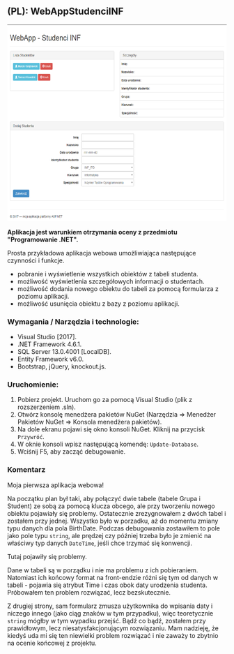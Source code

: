 ## (PL): WebAppStudenciINF

<img src="screenshot-localhost-57484-2017-11-14-23-20-49-319.png" height = 450>

**Aplikacja jest warunkiem otrzymania oceny z przedmiotu "Programowanie .NET".**

Prosta przykładowa aplikacja webowa umożliwiająca następujące czynności i funkcje.
* pobranie i wyświetlenie wszystkich obiektów z tabeli studenta.
* możliwość wyświetlenia szczegółowych informacji o studentach.
* możliwość dodania nowego obiektu do tabeli za pomocą formularza z poziomu aplikacji.
* możliwość usunięcia obiektu z bazy z poziomu aplikacji.

### Wymagania / Narzędzia i technologie:
* Visual Studio [2017].
* .NET Framework 4.6.1.
* SQL Server 13.0.4001 [LocalDB].
* Entity Framework v6.0.
* Bootstrap, jQuery, knockout.js.

### Uruchomienie:
1. Pobierz projekt. Uruchom go za pomocą Visual Studio (plik z rozszerzeniem .sln).
2. Otwórz konsolę menedżera pakietów NuGet (Narzędzia => Menedżer Pakietów NuGet => Konsola menedżera pakietów).
3. Na dole ekranu pojawi się okno konsoli NuGet. Kliknij na przycisk `Przywróć`.
4. W oknie konsoli wpisz następującą komendę: `Update-Database`.
5. Wciśnij F5, aby zacząć debugowanie.

### Komentarz
Moja pierwsza aplikacja webowa!

Na początku plan był taki, aby połączyć dwie tabele (tabele Grupa i Student) ze sobą za pomocą klucza obcego, ale przy tworzeniu nowego obiektu pojawiały się problemy. Ostatecznie zrezygnowałem z dwóch tabel i zostałem przy jednej. Wszystko było w porzadku, aż do momentu zmiany typu danych dla pola BirthDate. Podczas debugowania zostawiłem to pole jako pole typu `string`, ale prędzej czy później trzeba było je zmienić na właściwy typ danych `DateTime`, jeśli chce trzymać się konwencji. 

Tutaj pojawiły się problemy.

Dane w tabeli są w porządku i nie ma problemu z ich pobieraniem. Natomiast ich końcowy format na front-endzie różni się tym od danych w tabeli - pojawia się atrybut Time i czas obok daty urodzenia studenta. Próbowałem ten problem rozwiązać, lecz bezskutecznie.

Z drugiej strony, sam formularz zmusza użytkownika do wpisania daty i niczego innego (jako ciąg znaków w tym przypadku), więc teoretycznie `string` mógłby w tym wypadku przejść. Bądź co bądź, zostałem przy prawidłowym, lecz niesatysfakcjonującym rozwiązaniu. Mam nadzieję, że kiedyś uda mi się ten niewielki problem rozwiązać i nie zaważy to zbytnio na ocenie końcowej z projektu.
